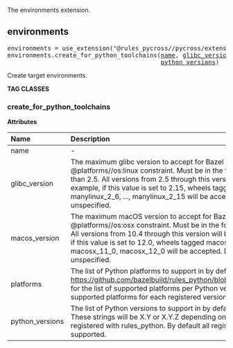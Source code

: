 <!-- Generated with Stardoc: http://skydoc.bazel.build -->

The environments extension.

<a id="environments"></a>

## environments

<pre>
environments = use_extension("@rules_pycross//pycross/extensions:environments.bzl", "environments")
environments.create_for_python_toolchains(<a href="#environments.create_for_python_toolchains-name">name</a>, <a href="#environments.create_for_python_toolchains-glibc_version">glibc_version</a>, <a href="#environments.create_for_python_toolchains-macos_version">macos_version</a>, <a href="#environments.create_for_python_toolchains-platforms">platforms</a>,
                                          <a href="#environments.create_for_python_toolchains-python_versions">python_versions</a>)
</pre>

Create target environments.


**TAG CLASSES**

<a id="environments.create_for_python_toolchains"></a>

### create_for_python_toolchains

**Attributes**

| Name  | Description | Type | Mandatory | Default |
| :------------- | :------------- | :------------- | :------------- | :------------- |
| <a id="environments.create_for_python_toolchains-name"></a>name |  -   | <a href="https://bazel.build/concepts/labels#target-names">Name</a> | required |  |
| <a id="environments.create_for_python_toolchains-glibc_version"></a>glibc_version |  The maximum glibc version to accept for Bazel platforms that match the @platforms//os:linux constraint. Must be in the format '2.X', and greater than 2.5. All versions from 2.5 through this version will be supported. For example, if this value is set to 2.15, wheels tagged manylinux_2_5, manylinux_2_6, ..., manylinux_2_15 will be accepted. Defaults to '2.28' if unspecified.   | String | optional |  `""`  |
| <a id="environments.create_for_python_toolchains-macos_version"></a>macos_version |  The maximum macOS version to accept for Bazel platforms that match the @platforms//os:osx constraint. Must be in the format 'X.Y' with X >= 10. All versions from 10.4 through this version will be supported. For example, if this value is set to 12.0, wheels tagged macosx_10_4, macosx_10_5, ..., macosx_11_0, macosx_12_0 will be accepted. Defaults to '12.0' if unspecified.   | String | optional |  `""`  |
| <a id="environments.create_for_python_toolchains-platforms"></a>platforms |  The list of Python platforms to support in by default in Pycross builds. See https://github.com/bazelbuild/rules_python/blob/main/python/versions.bzl for the list of supported platforms per Python version. By default all supported platforms for each registered version are supported.   | List of strings | optional |  `[]`  |
| <a id="environments.create_for_python_toolchains-python_versions"></a>python_versions |  The list of Python versions to support in by default in Pycross builds. These strings will be X.Y or X.Y.Z depending on how versions were registered with rules_python. By default all registered versions are supported.   | List of strings | optional |  `[]`  |


